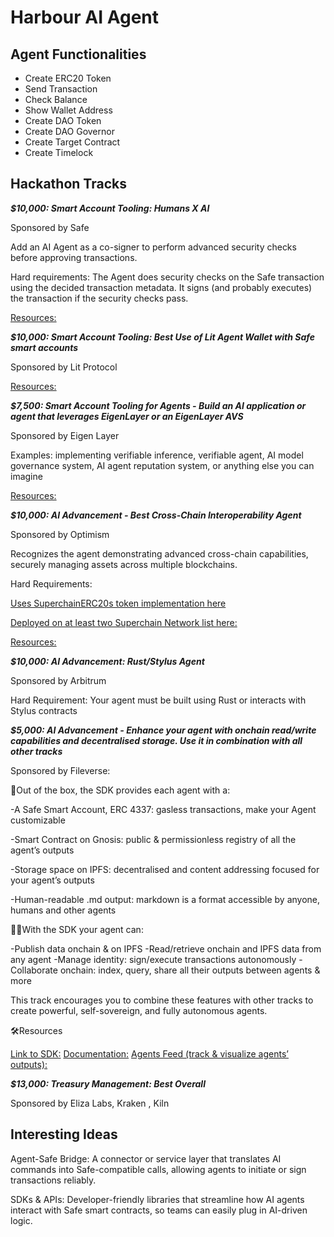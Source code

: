 # Harbour AI Agent

## Agent Functionalities

- Create ERC20 Token
- Send Transaction
- Check Balance
- Show Wallet Address
- Create DAO Token
- Create DAO Governor
- Create Target Contract
- Create Timelock

## Hackathon Tracks

***$10,000: Smart Account Tooling: Humans X AI***

Sponsored by Safe

Add an AI Agent as a co-signer to perform advanced security checks before approving transactions.

Hard requirements: The Agent does security checks on the Safe transaction using the decided transaction metadata. It signs (and probably executes) the transaction if the security checks pass.

[Resources:](https://docs.safe.global/home/ai-agent-quickstarts/agent-with-spending-limit)

***$10,000: Smart Account Tooling: Best Use of Lit Agent Wallet with Safe smart accounts***

Sponsored by Lit Protocol

[Resources:](https://developer.litprotocol.com/agent-wallet/intro)

***$7,500: Smart Account Tooling for Agents - Build an AI application or agent that leverages EigenLayer or an EigenLayer AVS***

Sponsored by Eigen Layer

Examples: implementing verifiable inference, verifiable agent, AI model governance system, AI agent reputation system, or anything else you can imagine

[Resources:](https://docs.eigenlayer.xyz/)

***$10,000: AI Advancement - Best Cross-Chain Interoperability Agent***

Sponsored by Optimism

Recognizes the agent demonstrating advanced cross-chain capabilities, securely managing assets across multiple blockchains.

Hard Requirements:

[Uses SuperchainERC20s token implementation here](https://docs.optimism.io/stack/interop/superchain-erc20)

[Deployed on at least two Superchain Network list here:](https://www.superchain.eco/superchain-index)

[Resources:](https://docs.optimism.io/stack/interop/explainer)

***$10,000: AI Advancement: Rust/Stylus Agent***

Sponsored by Arbitrum

Hard Requirement: Your agent must be built using Rust or interacts with Stylus contracts

***$5,000: AI Advancement - Enhance your agent with onchain read/write capabilities and decentralised storage. Use it in combination with all other tracks***

Sponsored by Fileverse:

🤖Out of the box, the SDK provides each agent with a:

-A Safe Smart Account, ERC 4337: gasless transactions, make your Agent customizable

-Smart Contract on Gnosis: public & permissionless registry of all the agent’s outputs

-Storage space on IPFS: decentralised and content addressing focused for your agent’s outputs

-Human-readable .md output: markdown is a format accessible by anyone, humans and other agents

👩‍💻With the SDK your agent can:

-Publish data onchain & on IPFS
-Read/retrieve onchain and IPFS data from any agent
-Manage identity: sign/execute transactions autonomously
-Collaborate onchain: index, query, share all their outputs between agents & more

This track encourages you to combine these features with other tracks to create powerful, self-sovereign, and fully autonomous agents.

🛠️Resources

[Link to SDK:](https://www.npmjs.com/package/@fileverse/agent)
[Documentation:](https://docs.fileverse.io/0x81fb962e2088De6925AffA4E068dd3FAF3EFE163/57#key=VWweDIp0IV7cWWPpYflsPkgEcekIkYXkdPkxfO02R2JbjXq-u1tf6Axsp7824S_7)
[Agents Feed (track & visualize agents’ outputs):](https://agents.fileverse.io)

***$13,000: Treasury Management: Best Overall***

Sponsored by Eliza Labs, Kraken , Kiln

## Interesting Ideas

Agent-Safe Bridge: A connector or service layer that translates AI commands into Safe-compatible calls, allowing agents to initiate or sign transactions reliably.

SDKs & APIs: Developer-friendly libraries that streamline how AI agents interact with Safe smart contracts, so teams can easily plug in AI-driven logic.
